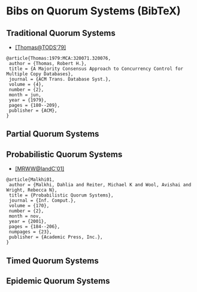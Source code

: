 # Bibs on Quorum Systems (BibTeX)

## Traditional Quorum Systems
- [[Thomas@TODS'79]](http://dl.acm.org/citation.cfm?id=320076)
```
@article{Thomas:1979:MCA:320071.320076,
 author = {Thomas, Robert H.},
 title = {A Majority Consensus Approach to Concurrency Control for Multiple Copy Databases},
 journal = {ACM Trans. Database Syst.},
 volume = {4},
 number = {2},
 month = jun,
 year = {1979},
 pages = {180--209},
 publisher = {ACM},
} 
```

## Partial Quorum Systems

## Probabilistic Quorum Systems
- [[MRWW@IandC'01]](http://dl.acm.org/citation.cfm?id=506064&preflayout=tabs)
```
@article{Malkhi01,
 author = {Malkhi, Dahlia and Reiter, Michael K and Wool, Avishai and Wright, Rebecca N},
 title = {Probabilistic Quorum Systems},
 journal = {Inf. Comput.},
 volume = {170},
 number = {2},
 month = nov,
 year = {2001},
 pages = {184--206},
 numpages = {23},
 publisher = {Academic Press, Inc.},
}
```

## Timed Quorum Systems

## Epidemic Quorum Systems

